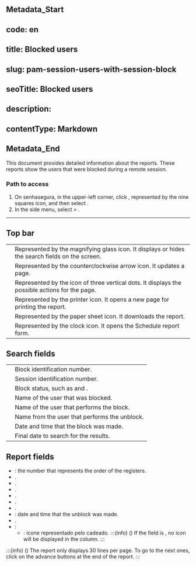## Metadata_Start 
## code: en
## title: Blocked users 
## slug: pam-session-users-with-session-block 
## seoTitle: Blocked users 
## description:  
## contentType: Markdown 
## Metadata_End
This document provides detailed information about the  reports. These reports show the users that were blocked during a remote session.

### Path to access

1. On senhasegura, in the upper-left corner, click , represented by the nine squares icon, and then select .
2. In the side menu, select  > .
---

## Top bar

| | |
|-----|-----|
| | Represented by the magnifying glass icon. It displays or hides the search fields on the screen. |
| | Represented by the counterclockwise arrow icon. It updates a page. |
| | Represented by the icon of three vertical dots. It displays the possible actions for the page.|
| | Represented by the printer icon. It opens a new page for printing the report.|
| | Represented by the paper sheet icon. It downloads the report.|
|   | Represented by the clock icon. It opens the Schedule report form.|


## Search fields

| | |
|------|------|
| | Block identification number.|
| | Session identification number.|
| | Block status, such as  and .|
| | Name of the user that was blocked.|
| | Name of the user that performs the block.|
| | Name from the user that performs the unblock.|
|  | Date and time that the block was made.|
| | Final date to search for the results.|



## Report fields

* : the number that represents the order of the registers.
* .
* .
* .
* .
* .
* .
* : date and time that the unblock was made.
* .
* :
    * : ícone representado pelo cadeado.
        :::(info) ()
        If the  field is , no icon will be displayed in the  column.
        :::


:::(info) ()
The report only displays 30 lines per page. To go to the next ones, click on the advance buttons at the end of the report.
:::
